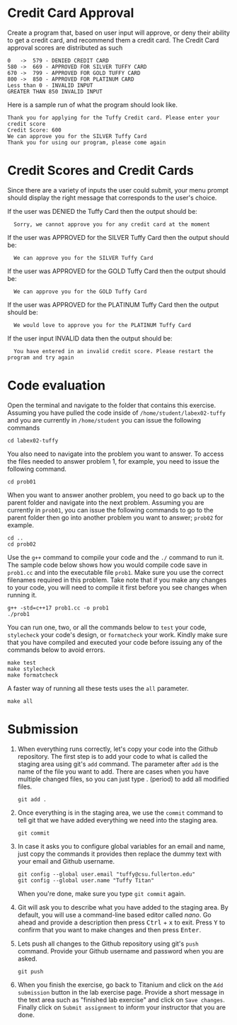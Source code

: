 # Credit Card Approval
Create a program that, based on user input will approve, or deny their ability
to get a credit card, and recommend them a credit card.
The Credit Card approval scores are distributed as such
```
0   ->  579 - DENIED CREDIT CARD
580 ->  669 - APPROVED FOR SILVER TUFFY CARD
670 ->  799 - APPROVED FOR GOLD TUFFY CARD
800 ->  850 - APPROVED FOR PLATINUM CARD
Less than 0 - INVALID INPUT
GREATER THAN 850 INVALID INPUT
```

Here is a sample run of what the program should look like.
```
Thank you for applying for the Tuffy Credit card. Please enter your credit score
Credit Score: 600
We can approve you for the SILVER Tuffy Card
Thank you for using our program, please come again
```

# Credit Scores and Credit Cards
Since there are a variety of inputs the user could submit, your menu prompt should display the right
message that corresponds to the user's choice.

If the user was DENIED the Tuffy Card then the output should be:
```
  Sorry, we cannot approve you for any credit card at the moment
```
If the user was APPROVED for the SILVER Tuffy Card then the output should be:
```
  We can approve you for the SILVER Tuffy Card
```
If the user was APPROVED for the GOLD Tuffy Card then the output should be:
```
  We can approve you for the GOLD Tuffy Card
```
If the user was APPROVED for the PLATINUM Tuffy Card then the output should be:
```
  We would love to approve you for the PLATINUM Tuffy Card
```
If the user input INVALID data then the output should be:
```
  You have entered in an invalid credit score. Please restart the program and try again
```

# Code evaluation
Open the terminal and navigate to the folder that contains this exercise. Assuming you have pulled the code inside of `/home/student/labex02-tuffy` and you are currently in `/home/student` you can issue the following commands

```
cd labex02-tuffy
```

You also need to navigate into the problem you want to answer. To access the files needed to answer problem 1, for example, you need to issue the following command.

```
cd prob01
```

When you want to answer another problem, you need to go back up to the parent folder and navigate into the next problem. Assuming you are currently in `prob01`, you can issue the following commands to go to the parent folder then go into another problem you want to answer; `prob02` for example.

```
cd ..
cd prob02
```

Use the `g++` command to compile your code and the `./` command to run it. The sample code below shows how you would compile code save in `prob1.cc` and into the executable file `prob1`. Make sure you use the correct filenames required in this problem.  Take note that if you make any changes to your code, you will need to compile it first before you see changes when running it.

```
g++ -std=c++17 prob1.cc -o prob1
./prob1
```

You can run one, two, or all the commands below to `test` your code, `stylecheck` your code's design, or `formatcheck` your work. Kindly make sure that you have compiled and executed your code before issuing any of the commands below to avoid errors.

```
make test
make stylecheck
make formatcheck
```

A faster way of running all these tests uses the `all` parameter.

```
make all
```

# Submission
1. When everything runs correctly,  let's copy your code into the Github repository. The first step is to add your code to what is called the staging area using git's `add` command. The parameter after `add` is the name of the file you want to add. There are cases when you have multiple changed files, so you can just type . (period) to add all modified files.

    ```
    git add .
    ```
1. Once everything is in the staging area, we use the `commit` command to tell git that we have added everything we need into the staging area.

    ```
    git commit
    ```
1. In case it asks you  to configure global variables for an email and name, just copy the commands it provides then replace the dummy text with your email and Github username.

    ```
    git config --global user.email "tuffy@csu.fullerton.edu"
    git config --global user.name "Tuffy Titan"
    ```
    When you're done, make sure you type `git commit` again.    
1. Git will ask you to describe what you have added to the staging area. By default, you will use a command-line based editor called *nano*. Go ahead and provide a description then press <kbd>Ctrl</kbd> + <kbd>x</kbd> to exit. Press <kbd>Y</kbd> to confirm that you want to make changes and then press <kbd>Enter</kbd>.
1. Lets push all changes to the Github repository using git's `push` command. Provide your Github username and password when you are asked.

    ```
    git push
    ```
1. When you finish the exercise, go back to Titanium and click on the `Add submission` button in the lab exercise page. Provide a short message in the text area such as "finished lab exercise" and click on `Save changes`. Finally click on `Submit assignment` to inform your instructor that you are done.
